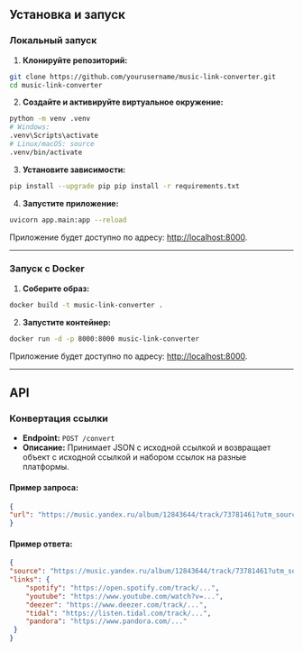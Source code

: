 ## Установка и запуск

### Локальный запуск

1. **Клонируйте репозиторий:**
```bash
git clone https://github.com/yourusername/music-link-converter.git
cd music-link-converter
```

2. **Создайте и активируйте виртуальное окружение:**
```bash
python -m venv .venv 
# Windows: 
.venv\Scripts\activate 
# Linux/macOS: source 
.venv/bin/activate
```

3. **Установите зависимости:**
```bash
pip install --upgrade pip pip install -r requirements.txt
```

4. **Запустите приложение:**
```bash
uvicorn app.main:app --reload
```

Приложение будет доступно по адресу: [http://localhost:8000](http://localhost:8000).

---
### Запуск с Docker

1. **Соберите образ:**
```bash
docker build -t music-link-converter .
```

2. **Запустите контейнер:**
```bash
docker run -d -p 8000:8000 music-link-converter
```

Приложение будет доступно по адресу: [http://localhost:8000](http://localhost:8000).

---
## API

### Конвертация ссылки

- **Endpoint:** `POST /convert`
- **Описание:** Принимает JSON с исходной ссылкой и возвращает объект с исходной ссылкой и набором ссылок на разные платформы.

#### Пример запроса:

```json
{   
"url": "https://music.yandex.ru/album/12843644/track/73781461?utm_source=desktop&utm_medium=copy_link" 
}
```
#### Пример ответа:

```json
{   
"source": "https://music.yandex.ru/album/12843644/track/73781461?utm_source=desktop&utm_medium=copy_link",
"links": {
	"spotify": "https://open.spotify.com/track/...",
	"youtube": "https://www.youtube.com/watch?v=...",
	"deezer": "https://www.deezer.com/track/...",
	"tidal": "https://listen.tidal.com/track/...",
	"pandora": "https://www.pandora.com/..."   
 } 
}
```